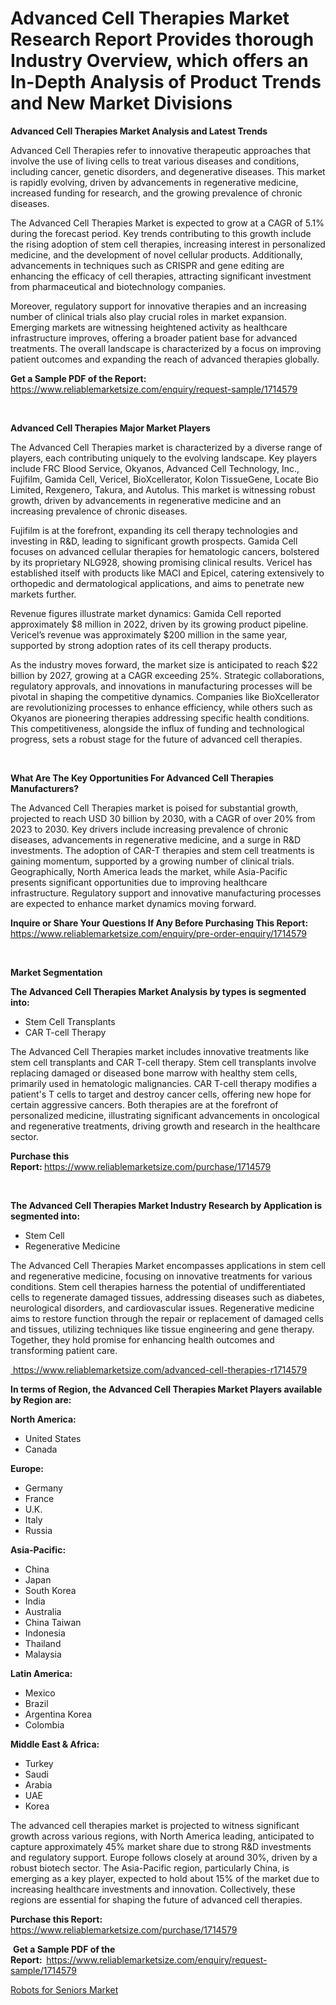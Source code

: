 <p><h1>Advanced Cell Therapies Market Research Report Provides thorough Industry Overview, which offers an In-Depth Analysis of Product Trends and New Market Divisions</h1></p><p><strong>Advanced Cell Therapies Market Analysis and Latest Trends</strong></p>
<p><p>Advanced Cell Therapies refer to innovative therapeutic approaches that involve the use of living cells to treat various diseases and conditions, including cancer, genetic disorders, and degenerative diseases. This market is rapidly evolving, driven by advancements in regenerative medicine, increased funding for research, and the growing prevalence of chronic diseases. </p><p>The Advanced Cell Therapies Market is expected to grow at a CAGR of 5.1% during the forecast period. Key trends contributing to this growth include the rising adoption of stem cell therapies, increasing interest in personalized medicine, and the development of novel cellular products. Additionally, advancements in techniques such as CRISPR and gene editing are enhancing the efficacy of cell therapies, attracting significant investment from pharmaceutical and biotechnology companies.</p><p>Moreover, regulatory support for innovative therapies and an increasing number of clinical trials also play crucial roles in market expansion. Emerging markets are witnessing heightened activity as healthcare infrastructure improves, offering a broader patient base for advanced treatments. The overall landscape is characterized by a focus on improving patient outcomes and expanding the reach of advanced therapies globally.</p></p>
<p><strong>Get a Sample PDF of the Report:&nbsp;</strong> <a href="https://www.reliablemarketsize.com/enquiry/request-sample/1714579?utm_campaign=1836&utm_medium=2&utm_source=Github&utm_content=ia&utm_term=11012025&utm_id=advanced-cell-therapies">https://www.reliablemarketsize.com/enquiry/request-sample/1714579</a></p>
<p>&nbsp;</p>
<p><strong>Advanced Cell Therapies Major Market Players</strong></p>
<p><p>The Advanced Cell Therapies market is characterized by a diverse range of players, each contributing uniquely to the evolving landscape. Key players include FRC Blood Service, Okyanos, Advanced Cell Technology, Inc., Fujifilm, Gamida Cell, Vericel, BioXcellerator, Kolon TissueGene, Locate Bio Limited, Rexgenero, Takura, and Autolus. This market is witnessing robust growth, driven by advancements in regenerative medicine and an increasing prevalence of chronic diseases.</p><p>Fujifilm is at the forefront, expanding its cell therapy technologies and investing in R&D, leading to significant growth prospects. Gamida Cell focuses on advanced cellular therapies for hematologic cancers, bolstered by its proprietary NLG928, showing promising clinical results. Vericel has established itself with products like MACI and Epicel, catering extensively to orthopedic and dermatological applications, and aims to penetrate new markets further.</p><p>Revenue figures illustrate market dynamics: Gamida Cell reported approximately $8 million in 2022, driven by its growing product pipeline. Vericel’s revenue was approximately $200 million in the same year, supported by strong adoption rates of its cell therapy products. </p><p>As the industry moves forward, the market size is anticipated to reach $22 billion by 2027, growing at a CAGR exceeding 25%. Strategic collaborations, regulatory approvals, and innovations in manufacturing processes will be pivotal in shaping the competitive dynamics. Companies like BioXcellerator are revolutionizing processes to enhance efficiency, while others such as Okyanos are pioneering therapies addressing specific health conditions. This competitiveness, alongside the influx of funding and technological progress, sets a robust stage for the future of advanced cell therapies.</p></p>
<p>&nbsp;</p>
<p><strong>What Are The Key Opportunities For Advanced Cell Therapies Manufacturers?</strong></p>
<p><p>The Advanced Cell Therapies market is poised for substantial growth, projected to reach USD 30 billion by 2030, with a CAGR of over 20% from 2023 to 2030. Key drivers include increasing prevalence of chronic diseases, advancements in regenerative medicine, and a surge in R&D investments. The adoption of CAR-T therapies and stem cell treatments is gaining momentum, supported by a growing number of clinical trials. Geographically, North America leads the market, while Asia-Pacific presents significant opportunities due to improving healthcare infrastructure. Regulatory support and innovative manufacturing processes are expected to enhance market dynamics moving forward.</p></p>
<p><strong>Inquire or Share Your Questions If Any Before Purchasing This Report:</strong> <a href="https://www.reliablemarketsize.com/enquiry/pre-order-enquiry/1714579?utm_campaign=1836&utm_medium=2&utm_source=Github&utm_content=ia&utm_term=11012025&utm_id=advanced-cell-therapies">https://www.reliablemarketsize.com/enquiry/pre-order-enquiry/1714579</a></p>
<p>&nbsp;</p>
<p><strong>Market Segmentation</strong></p>
<p><strong>The Advanced Cell Therapies Market Analysis by types is segmented into:</strong></p>
<p><ul><li>Stem Cell Transplants</li><li>CAR T-cell Therapy</li></ul></p>
<p><p>The Advanced Cell Therapies market includes innovative treatments like stem cell transplants and CAR T-cell therapy. Stem cell transplants involve replacing damaged or diseased bone marrow with healthy stem cells, primarily used in hematologic malignancies. CAR T-cell therapy modifies a patient's T cells to target and destroy cancer cells, offering new hope for certain aggressive cancers. Both therapies are at the forefront of personalized medicine, illustrating significant advancements in oncological and regenerative treatments, driving growth and research in the healthcare sector.</p></p>
<p><strong>Purchase this Report:&nbsp;</strong><a href="https://www.reliablemarketsize.com/purchase/1714579?utm_campaign=1836&utm_medium=2&utm_source=Github&utm_content=ia&utm_term=11012025&utm_id=advanced-cell-therapies">https://www.reliablemarketsize.com/purchase/1714579</a></p>
<p>&nbsp;</p>
<p><strong>The Advanced Cell Therapies Market Industry Research by Application is segmented into:</strong></p>
<p><ul><li>Stem Cell</li><li>Regenerative Medicine</li></ul></p>
<p><p>The Advanced Cell Therapies Market encompasses applications in stem cell and regenerative medicine, focusing on innovative treatments for various conditions. Stem cell therapies harness the potential of undifferentiated cells to regenerate damaged tissues, addressing diseases such as diabetes, neurological disorders, and cardiovascular issues. Regenerative medicine aims to restore function through the repair or replacement of damaged cells and tissues, utilizing techniques like tissue engineering and gene therapy. Together, they hold promise for enhancing health outcomes and transforming patient care.</p></p>
<p><a href="https://www.reliablemarketsize.com/advanced-cell-therapies-r1714579?utm_campaign=1836&utm_medium=2&utm_source=Github&utm_content=ia&utm_term=11012025&utm_id=advanced-cell-therapies">&nbsp;https://www.reliablemarketsize.com/advanced-cell-therapies-r1714579</a></p>
<p><strong>In terms of Region, the Advanced Cell Therapies Market Players available by Region are:</strong></p>
<p>
    <p> <strong> North America: </strong>
        <ul>
            <li>United States</li>
            <li>Canada</li>
        </ul>
        </p> 
    <p> <strong> Europe: </strong>
        <ul>
            <li>Germany</li>
            <li>France</li>
            <li>U.K.</li>
            <li>Italy</li>
            <li>Russia</li>
        </ul>
        </p> 
    <p> <strong> Asia-Pacific: </strong>
        <ul>
            <li>China</li>
            <li>Japan</li>
            <li>South Korea</li>
            <li>India</li>
            <li>Australia</li>
            <li>China Taiwan</li>
            <li>Indonesia</li>
            <li>Thailand</li>
            <li>Malaysia</li>
        </ul>
        </p> 
    <p> <strong> Latin America: </strong>
        <ul>
            <li>Mexico</li>
            <li>Brazil</li>
            <li>Argentina Korea</li>
            <li>Colombia</li>
        </ul>
        </p> 
    <p> <strong> Middle East & Africa: </strong>
        <ul>
            <li>Turkey</li>
            <li>Saudi</li>
            <li>Arabia</li>
            <li>UAE</li>
            <li>Korea</li>
        </ul>
    </p>
    </p>
<p><p>The advanced cell therapies market is projected to witness significant growth across various regions, with North America leading, anticipated to capture approximately 45% market share due to strong R&D investments and regulatory support. Europe follows closely at around 30%, driven by a robust biotech sector. The Asia-Pacific region, particularly China, is emerging as a key player, expected to hold about 15% of the market due to increasing healthcare investments and innovation. Collectively, these regions are essential for shaping the future of advanced cell therapies.</p></p>
<p><strong>Purchase this Report: </strong><a href="https://www.reliablemarketsize.com/purchase/1714579?utm_campaign=1836&utm_medium=2&utm_source=Github&utm_content=ia&utm_term=11012025&utm_id=advanced-cell-therapies">https://www.reliablemarketsize.com/purchase/1714579</a></p>
<p>&nbsp;<strong>Get a Sample PDF of the Report:&nbsp;&nbsp;</strong><a href="https://www.reliablemarketsize.com/enquiry/request-sample/1714579?utm_campaign=1836&utm_medium=2&utm_source=Github&utm_content=ia&utm_term=11012025&utm_id=advanced-cell-therapies">https://www.reliablemarketsize.com/enquiry/request-sample/1714579</a></p>
<p><strong></strong></p>
<p><p><a href="https://github.com/mabutironaldo/Market-Research-Report-List-6/blob/main/robots-for-seniors-market.md?utm_campaign=1836&utm_medium=2&utm_source=Github&utm_content=ia&utm_term=11012025&utm_id=advanced-cell-therapies">Robots for Seniors Market</a></p></p>